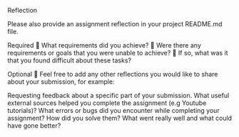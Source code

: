Reflection

Please also provide an assignment reflection in your project README.md file.

Required 🎯 What requirements did you achieve? 🎯 Were there any requirements or goals that you were unable to achieve? 🎯 If so, what was it that you found difficult about these tasks?

Optional 🏹 Feel free to add any other reflections you would like to share about your submission, for example:

Requesting feedback about a specific part of your submission. What useful external sources helped you complete the assignment (e.g Youtube tutorials)? What errors or bugs did you encounter while completing your assignment? How did you solve them? What went really well and what could have gone better?
